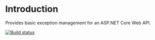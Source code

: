 # Introduction 
Provides basic exception management for an ASP.NET Core Web API.

[![Build status](https://ci.appveyor.com/api/projects/status/d2da3gk2egjjnmtw/branch/master?svg=true)](https://ci.appveyor.com/project/jusbuc2k/csg-aspnetcore-exceptionmanagement/branch/master)